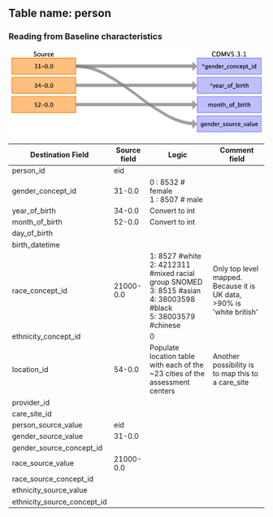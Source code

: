 ## Table name: person

### Reading from Baseline characteristics

![](md_files/image6.png)

| Destination Field | Source field | Logic | Comment field |
| --- | --- | --- | --- |
| person_id | eid |  |  |
| gender_concept_id | 31-0.0 | 0 : 8532 # female<br>1 : 8507  # male |  |
| year_of_birth | 34-0.0 | Convert to int |  |
| month_of_birth | 52-0.0 | Convert to int |  |
| day_of_birth |  |  |  |
| birth_datetime |  |  |  |
| race_concept_id | 21000-0.0 | 1: 8527 #white<br>2: 4212311 #mixed racial group SNOMED<br>3: 8515 #asian<br>4: 38003598 #black<br>5: 38003579 #chinese | Only top level mapped. Because it is UK data, >90% is 'white british' |
| ethnicity_concept_id |  | 0 |  |
| location_id | 54-0.0 | Populate location table with each of the ~23 cities of the assessment centers | Another possibility is to map this to a care_site |
| provider_id |  |  |  |
| care_site_id |  |  |  |
| person_source_value | eid |  |  |
| gender_source_value | 31-0.0 |  |  |
| gender_source_concept_id |  |  |  |
| race_source_value | 21000-0.0 |  |  |
| race_source_concept_id |  |  |  |
| ethnicity_source_value |  |  |  |
| ethnicity_source_concept_id |  |  |  |

